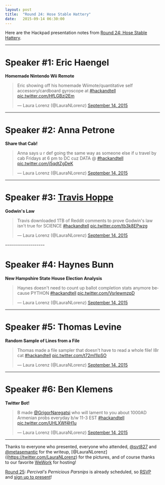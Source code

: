 ```yaml
---
layout: post
title:  "Round 24: Hose Stable Hattery"
date:   2015-09-14 06:30:00
---
```


Here are the Hackpad presentation notes from [Round 24: Hose Stable Hattery](http://www.meetup.com/DC-Hack-and-Tell/#past).

-----

# Speaker #1: Eric Haengel
**Homemade Nintendo Wii Remote**

<blockquote class="twitter-tweet" lang="en"><p lang="en" dir="ltr">Eric showing off his homemade Wiimote/quantitative self accessory/cardboard gyroscope at <a href="https://twitter.com/hashtag/hackandtell?src=hash">#hackandtell</a> <a href="http://t.co/HfLGBzj2Em">pic.twitter.com/HfLGBzj2Em</a></p>&mdash; Laura Lorenz (@LauraNLorenz) <a href="https://twitter.com/LauraNLorenz/status/643555023629221889">September 14, 2015</a></blockquote>
<script async src="//platform.twitter.com/widgets.js" charset="utf-8"></script>

--------------------

# Speaker #2: Anna Petrone
**Share that Cab!**

<blockquote class="twitter-tweet" lang="en"><p lang="en" dir="ltr">Anna says u r def going the same way as someone else if u travel by cab Fridays at 6 pm to DC cuz DATA @ <a href="https://twitter.com/hashtag/hackandtell?src=hash">#hackandtell</a> <a href="http://t.co/j5qdtZgDeK">pic.twitter.com/j5qdtZgDeK</a></p>&mdash; Laura Lorenz (@LauraNLorenz) <a href="https://twitter.com/LauraNLorenz/status/643557049410961408">September 14, 2015</a></blockquote>
<script async src="//platform.twitter.com/widgets.js" charset="utf-8"></script>

--------------------

# Speaker #3: [Travis Hoppe](http://thoppe.github.io/)
**Godwin's Law**

<blockquote class="twitter-tweet" lang="en"><p lang="en" dir="ltr">Travis downloaded 1TB of Reddit comments to prove Godwin&#39;s law isn&#39;t true for SCIENCE <a href="https://twitter.com/hashtag/hackandtell?src=hash">#hackandtell</a> <a href="http://t.co/tb3k8EPwzg">pic.twitter.com/tb3k8EPwzg</a></p>&mdash; Laura Lorenz (@LauraNLorenz) <a href="https://twitter.com/LauraNLorenz/status/643559008658440192">September 14, 2015</a></blockquote>
<script async src="//platform.twitter.com/widgets.js" charset="utf-8"></script>
--------------------

# Speaker #4: Haynes Bunn
**New Hampshire State House Election Analysis**

<blockquote class="twitter-tweet" lang="en"><p lang="en" dir="ltr">Haynes doesn&#39;t need to count up ballot completion stats anymore because PYTHON <a href="https://twitter.com/hashtag/hackandtell?src=hash">#hackandtell</a> <a href="http://t.co/VsrlewmzpD">pic.twitter.com/VsrlewmzpD</a></p>&mdash; Laura Lorenz (@LauraNLorenz) <a href="https://twitter.com/LauraNLorenz/status/643561804493389824">September 14, 2015</a></blockquote>
<script async src="//platform.twitter.com/widgets.js" charset="utf-8"></script>

--------------------

# Speaker #5: Thomas Levine
**Random Sample of Lines from a File**

<blockquote class="twitter-tweet" lang="en"><p lang="en" dir="ltr">Thomas made a file sampler that doesn&#39;t have to read a whole file! l8r cat <a href="https://twitter.com/hashtag/hackandtell?src=hash">#hackandtell</a> <a href="http://t.co/t72ml1lpSO">pic.twitter.com/t72ml1lpSO</a></p>&mdash; Laura Lorenz (@LauraNLorenz) <a href="https://twitter.com/LauraNLorenz/status/643564953111281668">September 14, 2015</a></blockquote>
<script async src="//platform.twitter.com/widgets.js" charset="utf-8"></script>

--------------------

# Speaker #6: Ben Klemens
**Twitter Bot!**

<blockquote class="twitter-tweet" lang="en"><p lang="en" dir="ltr">B made <a href="https://twitter.com/GrigorNaregatsi">@GrigorNaregatsi</a> who will lament to you about 1000AD Armenian probs everyday b/w 11-3 EST <a href="https://twitter.com/hashtag/hackandtell?src=hash">#hackandtell</a> <a href="http://t.co/UHLXWf4H1u">pic.twitter.com/UHLXWf4H1u</a></p>&mdash; Laura Lorenz (@LauraNLorenz) <a href="https://twitter.com/LauraNLorenz/status/643566703646015488">September 14, 2015</a></blockquote>
<script async src="//platform.twitter.com/widgets.js" charset="utf-8"></script>

--------------------


Thanks to everyone who presented, everyone who attended, [@svt827](https://twitter.com/svt827) and [@metasemantic](https://twitter.com/metasemantic) for the writeup, [@LauraNLorenz]((https://twitter.com/LauraNLorenz) for the pictures, and of course thanks to our favorite [WeWork](https://www.wework.com/locations/washington-d-c/chinatown/) for hosting! 

[Round 25](http://www.meetup.com/DC-Hack-and-Tell/events/220231785/): _Percival's Pernicious Parsnips_ is already scheduled, so [RSVP](http://www.meetup.com/DC-Hack-and-Tell/events/220231785/) and [sign up to present](http://bit.ly/presentatdc)!
